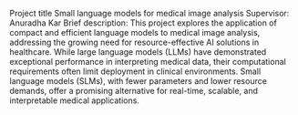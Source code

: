 Project title Small language models for medical image analysis
Supervisor: Anuradha Kar
Brief description: This project explores the application of compact and efficient
language models to medical image analysis, addressing the growing need for
resource-effective AI solutions in healthcare. While large language models (LLMs) have
demonstrated exceptional performance in interpreting medical data, their computational
requirements often limit deployment in clinical environments. Small language models
(SLMs), with fewer parameters and lower resource demands, offer a promising
alternative for real-time, scalable, and interpretable medical applications.